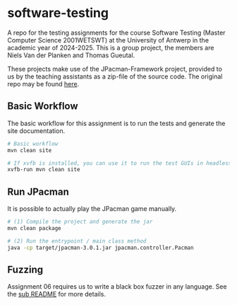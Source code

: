 # software-testing

A repo for the testing assignments for the course Software Testing (Master Computer Science 2001WETSWT) at the University of Antwerp in the academic year of 2024-2025. This is a group project, the members are Niels Van der Planken and Thomas Gueutal.

These projects make use of the JPacman-Framework project, provided to us by the teaching assistants as a zip-file of the source code. The original repo may be found [here](https://github.com/SERG-Delft/jpacman-framework).

## Basic Workflow

The basic workflow for this assignment is to run the tests and generate the site documentation.

```sh
# Basic workflow
mvn clean site

# If xvfb is installed, you can use it to run the test GUIs in headless mode.
xvfb-run mvn clean site
```

## Run JPacman

It is possible to actually play the JPacman game manually.

```sh
# (1) Compile the project and generate the jar
mvn clean package

# (2) Run the entrypoint / main class method
java -cp target/jpacman-3.0.1.jar jpacman.controller.Pacman
```

## Fuzzing

Assignment 06 requires us to write a black box fuzzer in any language.
See the [sub README](/src/fuzz/README.md) for more details.
